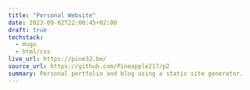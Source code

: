 ```yaml
---
title: "Personal Website"
date: 2023-09-02T22:00:45+02:00
draft: true
techstack:
  - Hugo
  - html/css
live_url: https://pine32.be/
source_url: https://github.com/Pineapple217/p2
summary: Personal portfolio and blog using a static site generator.
---
```

